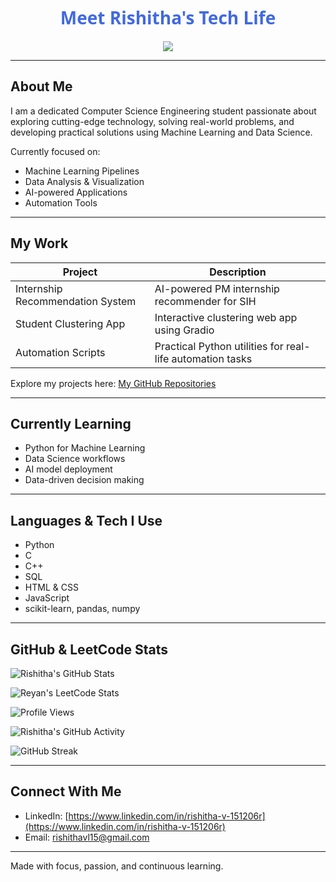<h1 align="center" style="font-weight: bold; color: #4169E1; font-family: 'Segoe UI', Tahoma, Geneva, Verdana, sans-serif;">
  Meet Rishitha's Tech Life
</h1>




<p align="center">
  <img src="https://readme-typing-svg.herokuapp.com?font=JetBrains&size=30&color=000080&height=60&width=900&duration=3000&center=true&lines=Computer+Science+Engineering+Student;Exploring+Technology;Learning+Machine+Learning+and+Data+Science;Building+Real-World+Projects" />
</p>

---

## About Me

I am a dedicated Computer Science Engineering student passionate about exploring cutting-edge technology, solving real-world problems, and developing practical solutions using Machine Learning and Data Science.

Currently focused on:
- Machine Learning Pipelines
- Data Analysis & Visualization
- AI-powered Applications
- Automation Tools

---

## My Work

| Project | Description |
|---------|------------|
| Internship Recommendation System | AI-powered PM internship recommender for SIH |
| Student Clustering App | Interactive clustering web app using Gradio |
| Automation Scripts | Practical Python utilities for real-life automation tasks |

Explore my projects here: [My GitHub Repositories](https://github.com/Rishiiitha)

---

## Currently Learning

- Python for Machine Learning  
- Data Science workflows  
- AI model deployment  
- Data-driven decision making

---

## Languages & Tech I Use

- Python  
- C  
- C++  
- SQL  
- HTML & CSS  
- JavaScript 
- scikit-learn, pandas, numpy

---

## GitHub & LeetCode Stats

![Rishitha's GitHub Stats](https://github-readme-stats.vercel.app/api?username=Rishiiitha&show_icons=true&theme=radical)

![Reyan's LeetCode Stats](https://leetcard.jacoblin.cool/Rishitha-V?theme=dark)

![Profile Views](https://komarev.com/ghpvc/?username=Rishiiitha&color=blue)

![Rishitha's GitHub Activity](https://activity-graph.herokuapp.com/graph?username=Rishiiitha&theme=react-dark)

![GitHub Streak](https://github-readme-streak-stats.herokuapp.com/?user=Rishiiitha&theme=dark)

---

## Connect With Me

- LinkedIn: [https://www.linkedin.com/in/rishitha-v-151206r](https://www.linkedin.com/in/rishitha-v-151206r)  
-  Email: rishithavl15@gmail.com

---

Made with focus, passion, and continuous learning.


